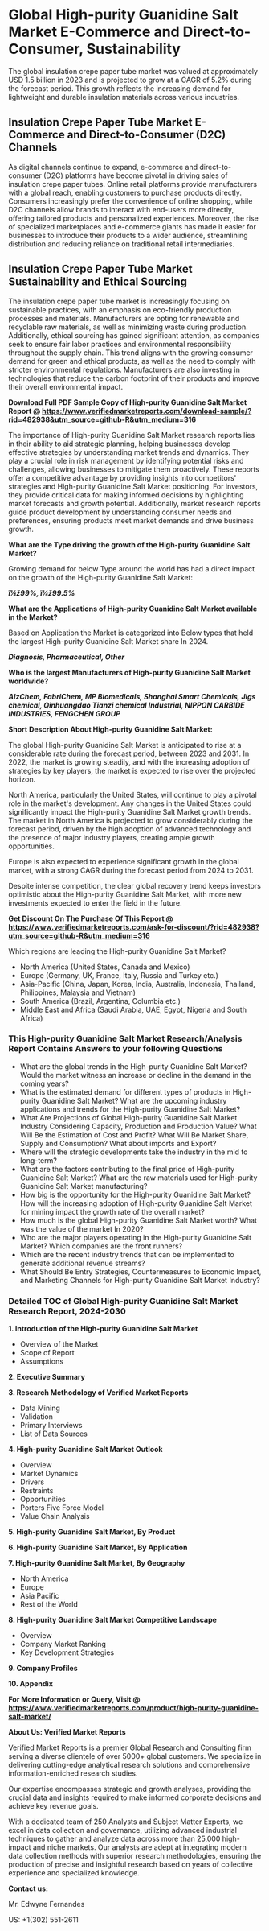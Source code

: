 <h1>Global High-purity Guanidine Salt Market E-Commerce and Direct-to-Consumer, Sustainability</h1><p class=""><p>The global insulation crepe paper tube market was valued at approximately USD 1.5 billion in 2023 and is projected to grow at a CAGR of 5.2% during the forecast period. This growth reflects the increasing demand for lightweight and durable insulation materials across various industries.</p><h2>Insulation Crepe Paper Tube Market E-Commerce and Direct-to-Consumer (D2C) Channels</h2><p>As digital channels continue to expand, e-commerce and direct-to-consumer (D2C) platforms have become pivotal in driving sales of insulation crepe paper tubes. Online retail platforms provide manufacturers with a global reach, enabling customers to purchase products directly. Consumers increasingly prefer the convenience of online shopping, while D2C channels allow brands to interact with end-users more directly, offering tailored products and personalized experiences. Moreover, the rise of specialized marketplaces and e-commerce giants has made it easier for businesses to introduce their products to a wider audience, streamlining distribution and reducing reliance on traditional retail intermediaries.</p><h2>Insulation Crepe Paper Tube Market Sustainability and Ethical Sourcing</h2><p>The insulation crepe paper tube market is increasingly focusing on sustainable practices, with an emphasis on eco-friendly production processes and materials. Manufacturers are opting for renewable and recyclable raw materials, as well as minimizing waste during production. Additionally, ethical sourcing has gained significant attention, as companies seek to ensure fair labor practices and environmental responsibility throughout the supply chain. This trend aligns with the growing consumer demand for green and ethical products, as well as the need to comply with stricter environmental regulations. Manufacturers are also investing in technologies that reduce the carbon footprint of their products and improve their overall environmental impact.</p></p><p class=""><strong>Download Full PDF Sample Copy of High-purity Guanidine Salt Market Report @ <a href="https://www.verifiedmarketreports.com/download-sample/?rid=482938&utm_source=github-R&utm_medium=316" target="_blank">https://www.verifiedmarketreports.com/download-sample/?rid=482938&utm_source=github-R&utm_medium=316</a></strong></p><p>The importance of&nbsp;High-purity Guanidine Salt Market research reports lies in their ability to aid strategic planning, helping businesses develop effective strategies by understanding market trends and dynamics. They play a crucial role in risk management by identifying potential risks and challenges, allowing businesses to mitigate them proactively. These reports offer a competitive advantage by providing insights into competitors' strategies and High-purity Guanidine Salt Market positioning. For investors, they provide critical data for making informed decisions by highlighting market forecasts and growth potential. Additionally, market research reports guide product development by understanding consumer needs and preferences, ensuring products meet market demands and drive business growth.</p><p><strong>What are the&nbsp;Type driving the growth of the High-purity Guanidine Salt Market?</strong></p><p id="" class="">Growing demand for below Type around the world has had a direct impact on the growth of the High-purity Guanidine Salt Market:</p><p class=""><em><strong>ï¼ž99%, ï¼ž99.5%</strong></em></p><p class=""><strong>What are the&nbsp;Applications&nbsp;of High-purity Guanidine Salt Market available in the Market?</strong></p><p id="" class="">Based on Application the Market is categorized into Below types that held the largest High-purity Guanidine Salt Market share In 2024.</p><p class=""><em><strong>Diagnosis, Pharmaceutical, Other</strong></em></p><p class=""><strong>Who is the largest Manufacturers of High-purity Guanidine Salt Market worldwide?</strong></p><p><em><strong>AlzChem, FabriChem, MP Biomedicals, Shanghai Smart Chemicals, Jigs chemical, Qinhuangdao Tianzi chemical Industrial, NIPPON CARBIDE INDUSTRIES, FENGCHEN GROUP</strong></em></p><p id="" class=""><strong>Short Description About High-purity Guanidine Salt Market:</strong></p><p>The global High-purity Guanidine Salt Market is anticipated to rise at a considerable rate during the forecast period, between 2023 and 2031. In 2022, the market is growing steadily, and with the increasing adoption of strategies by key players, the market is expected to rise over the projected horizon.</p><p>North America, particularly the United States, will continue to play a pivotal role in the market's development. Any changes in the United States could significantly impact the High-purity Guanidine Salt Market growth trends. The market in North America is projected to grow considerably during the forecast period, driven by the high adoption of advanced technology and the presence of major industry players, creating ample growth opportunities.</p><p>Europe is also expected to experience significant growth in the global market, with a strong CAGR during the forecast period from 2024 to 2031.</p><p>Despite intense competition, the clear global recovery trend keeps investors optimistic about the High-purity Guanidine Salt Market, with more new investments expected to enter the field in the future.</p><p id="" class=""><strong>Get Discount On The Purchase Of This Report @ <a href="https://www.verifiedmarketreports.com/ask-for-discount/?rid=482938?utm_source=github-R&utm_medium=316" target="_blank">https://www.verifiedmarketreports.com/ask-for-discount/?rid=482938?utm_source=github-R&utm_medium=316</a></strong></p><p class="">Which regions are leading the High-purity Guanidine Salt Market?</p><ul><li>North America (United States, Canada and Mexico)</li><li>Europe (Germany, UK, France, Italy, Russia and Turkey etc.)</li><li>Asia-Pacific (China, Japan, Korea, India, Australia, Indonesia, Thailand, Philippines, Malaysia and Vietnam)</li><li>South America (Brazil, Argentina, Columbia etc.)</li><li>Middle East and Africa (Saudi Arabia, UAE, Egypt, Nigeria and South Africa)</li></ul><h3 id="" class="">This High-purity Guanidine Salt Market Research/Analysis Report Contains Answers to your following Questions</h3><ul><li>What are the global trends in the High-purity Guanidine Salt Market? Would the market witness an increase or decline in the demand in the coming years?</li><li>What is the estimated demand for different types of products in High-purity Guanidine Salt Market? What are the upcoming industry applications and trends for the High-purity Guanidine Salt Market?</li><li>What Are Projections of Global High-purity Guanidine Salt Market Industry Considering Capacity, Production and Production Value? What Will Be the Estimation of Cost and Profit? What Will Be Market Share, Supply and Consumption? What about imports and Export?</li><li>Where will the strategic developments take the industry in the mid to long-term?</li><li>What are the factors contributing to the final price of High-purity Guanidine Salt Market? What are the raw materials used for High-purity Guanidine Salt Market manufacturing?</li><li>How big is the opportunity for the High-purity Guanidine Salt Market? How will the increasing adoption of High-purity Guanidine Salt Market for mining impact the growth rate of the overall market?</li><li>How much is the global High-purity Guanidine Salt Market worth? What was the value of the market In 2020?</li><li>Who are the major players operating in the High-purity Guanidine Salt Market? Which companies are the front runners?</li><li>Which are the recent industry trends that can be implemented to generate additional revenue streams?</li><li>What Should Be Entry Strategies, Countermeasures to Economic Impact, and Marketing Channels for High-purity Guanidine Salt Market Industry?</li></ul><h3 id="" class="">Detailed TOC of Global High-purity Guanidine Salt Market Research Report, 2024-2030</h3><p id="" class=""><strong>1. Introduction of the High-purity Guanidine Salt Market</strong></p><ul><li>Overview of the Market</li><li>Scope of Report</li><li>Assumptions</li></ul><p id="" class=""><strong>2. Executive Summary</strong></p><p id="" class=""><strong>3. Research Methodology of Verified Market Reports</strong></p><ul><li>Data Mining</li><li>Validation</li><li>Primary Interviews</li><li>List of Data Sources</li></ul><p id="" class=""><strong>4. High-purity Guanidine Salt Market Outlook</strong></p><ul><li>Overview</li><li>Market Dynamics</li><li>Drivers</li><li>Restraints</li><li>Opportunities</li><li>Porters Five Force Model</li><li>Value Chain Analysis</li></ul><p id="" class=""><strong>5. High-purity Guanidine Salt Market, By Product</strong></p><p id="" class=""><strong>6. High-purity Guanidine Salt Market, By Application</strong></p><p id="" class=""><strong>7. High-purity Guanidine Salt Market, By Geography</strong></p><ul><li>North America</li><li>Europe</li><li>Asia Pacific</li><li>Rest of the World</li></ul><p id="" class=""><strong>8. High-purity Guanidine Salt Market Competitive Landscape</strong></p><ul><li>Overview</li><li>Company Market Ranking</li><li>Key Development Strategies</li></ul><p id="" class=""><strong>9. Company Profiles</strong></p><p id="" class=""><strong>10. Appendix</strong></p><p id="" class=""><strong>For More Information or Query, Visit @ <a href="https://www.verifiedmarketreports.com/product/high-purity-guanidine-salt-market/" target="_blank">https://www.verifiedmarketreports.com/product/high-purity-guanidine-salt-market/</a></strong></p><p id="" class=""><strong>About Us: Verified Market Reports</strong></p><p id="" class="">Verified Market Reports is a premier Global Research and Consulting firm serving a diverse clientele of over 5000+ global customers. We specialize in delivering cutting-edge analytical research solutions and comprehensive information-enriched research studies.</p><p id="" class="">Our expertise encompasses strategic and growth analyses, providing the crucial data and insights required to make informed corporate decisions and achieve key revenue goals.</p><p id="" class="">With a dedicated team of 250 Analysts and Subject Matter Experts, we excel in data collection and governance, utilizing advanced industrial techniques to gather and analyze data across more than 25,000 high-impact and niche markets. Our analysts are adept at integrating modern data collection methods with superior research methodologies, ensuring the production of precise and insightful research based on years of collective experience and specialized knowledge.</p><p id="" class=""><strong>Contact us:</strong></p><p id="" class="">Mr. Edwyne Fernandes</p><p id="" class="">US: +1(302) 551-2611</p>